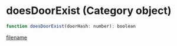 # doesDoorExist (Category object)

```js
function doesDoorExist(doorHash: number): boolean
```

[filename](doesDoorExist_m.md ':include')